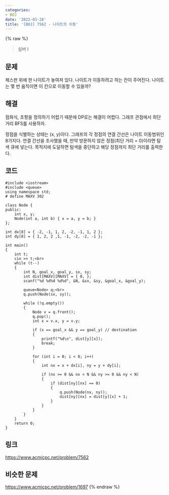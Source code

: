 ```yaml
---
categories:
- BOJ
date: '2022-03-28'
title: '[BOJ] 7562 - 나이트의 이동'
---
```


{% raw %}
> 실버 I<br>

## 문제
체스판 위에 한 나이트가 놓여져 있다. 나이트가 이동하려고 하는 칸이 주어진다. 나이트는 몇 번 움직이면 이 칸으로 이동할 수 있을까?

##  해결
점화식, 초항을 정의하기 어렵기 때문에 DP로는 해결이 어렵다. 그래프 관점에서 최단 거리 BFS를 사용하자.

정점을 식별하는 상태는 (x, y)이다. 그래프의 각 정점의 연결 간선은 나이트 이동범위인 8가지다. 연결 간선을 조사했을 때, 만약 방문하지 않은 정점(최단 거리 = 0)이라면 탐색 큐에 넣는다. 목적지에 도달하면 탐색을 중단하고 해당 정점까지 최단 거리를 출력한다.

## 코드
```
#include <iostream>
#include <queue>
using namespace std;
# define MAXV 302

class Node {
public:
	int x, y;
	Node(int a, int b) { x = a, y = b; }
};

int dx[8] = { -2, -1, 1, 2, -2, -1, 1, 2 };
int dy[8] = { 1, 2, 2 ,1, -1, -2, -2, -1 };

int main()
{
	int t;
	cin >> t;<br>
	while (t--)
	{
		int N, goal_x, goal_y, sx, sy;
		int dist[MAXV][MAXV] = { 0, };
		scanf("%d %d%d %d%d", &N, &sx, &sy, &goal_x, &goal_y);

		queue<Node> q;<br>
		q.push(Node(sx, sy));

		while (!q.empty())
		{
			Node v = q.front();
			q.pop();
			int x = v.x, y = v.y;

			if (x == goal_x && y == goal_y) // destination
			{
				printf("%d\n", dist[y][x]);
				break;
			}

			for (int i = 0; i < 8; i++)
			{
				int nx = x + dx[i], ny = y + dy[i];

				if (nx >= 0 && nx < N && ny >= 0 && ny < N)
				{
					if (dist[ny][nx] == 0)
					{
						q.push(Node(nx, ny));
						dist[ny][nx] = dist[y][x] + 1;
					}
				}
			}
		}
	}
	return 0;
}
```

## 링크
https://www.acmicpc.net/problem/7562

## 비슷한 문제
https://www.acmicpc.net/problem/1697
{% endraw %}